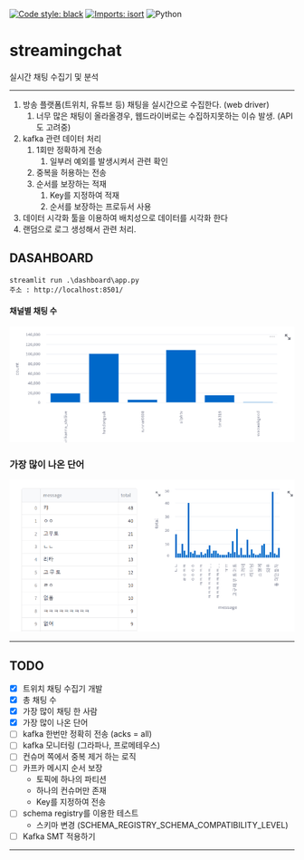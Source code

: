 [![Code style: black](https://img.shields.io/badge/code%20style-black-000000.svg)](https://github.com/psf/black)
[![Imports: isort](https://img.shields.io/badge/%20imports-isort-%231674b1?style=flat&labelColor=ef8336)](https://pycqa.github.io/isort/)
![Python](https://img.shields.io/badge/python-3.8.10-blue)


# streamingchat


실시간 채팅 수집기 및 분석

---

1. 방송 플랫폼(트위치, 유튜브 등) 채팅을 실시간으로 수집한다. (web driver)
   1. 너무 많은 채팅이 올라올경우, 웹드라이버로는 수집하지못하는 이슈 발생. (API도 고려중)
2. kafka 관련 데이터 처리
   1. 1회만 정확하게 전송
      1. 일부러 예외를 발생시켜서 관련 확인 
   2. 중복을 허용하는 전송
   3. 순서를 보장하는 적재
      1. Key를 지정하여 적재
      2. 순서를 보장하는 프로듀서 사용
3. 데이터 시각화 툴을 이용하여 배치성으로 데이터를 시각화 한다
4. 랜덤으로 로그 생성해서 관련 처리.


## DASAHBOARD

```
streamlit run .\dashboard\app.py
주소 : http://localhost:8501/ 
```

#### 채널별 채팅 수
![채널별 채팅 수](images/total_channel_chat.png)

### 가장 많이 나온 단어
![가장 많이 나온 단어](images/total_chat.png)

---
## TODO
- [x] 트위치 채팅 수집기 개발
- [x] 총 채팅 수
- [x] 가장 많이 채팅 한 사람
- [x] 가장 많이 나온 단어
- [ ] kafka 한번만 정확히 전송 (acks = all)
- [ ] kafka 모니터링 (그라파나, 프로메테우스)
- [ ] 컨슈머 쪽에서 중복 제거 하는 로직
- [ ] 카프카 메시지 순서 보장
  - 토픽에 하나의 파티션
  - 하나의 컨슈머만 존재
  - Key를 지정하여 전송
- [ ] schema registry를 이용한 테스트
  - 스키마 변경 (SCHEMA_REGISTRY_SCHEMA_COMPATIBILITY_LEVEL)
- [ ] Kafka SMT 적용하기
---

